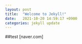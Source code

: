 ```yaml
---
layout: post
title:  "Welcome to Jekyll!"
date:   2021-10-20 14:59:17 +0900
categories: jekyll update
---
```


##test
[naver.com]